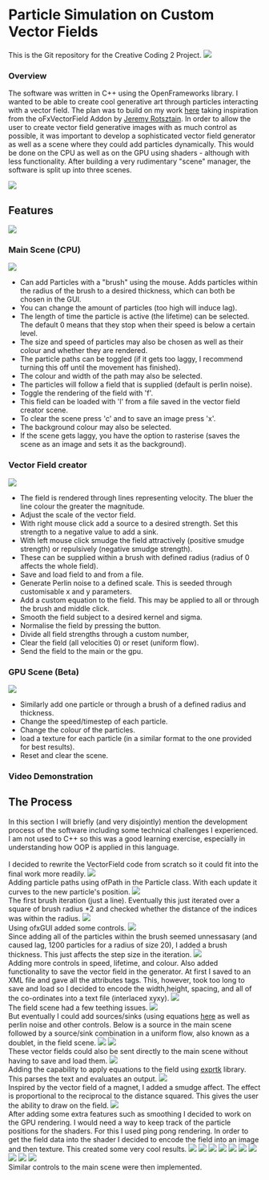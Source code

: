 # Particle Simulation on Custom Vector Fields
This is the Git repository for the Creative Coding 2 Project.
![](bin/data/img/spider.jpg)
### Overview
The software was written in C++ using the OpenFrameworks library. I wanted to be able to create cool generative art through particles interacting with a vector field. The plan was to build on my work [here](https://youtu.be/sq7wbopaGDY) taking inspiration from the oFxVectorField Addon by [Jeremy Rotsztain](https://github.com/mantissa/ofxVectorField). In order to allow the user to create vector field generative images with as much control as possible, it was important to develop a sophisticated vector field generator as well as a scene where they could add particles dynamically. This would be done on the CPU as well as on the GPU using shaders - although with less functionality. After building a very rudimentary "scene" manager, the software is split up into three scenes.

![](bin/data/img/nice3.jpg)
## Features
![](bin/data/img/nice2_.jpg)
### Main Scene (CPU)
![](bin/data/img/m2.jpg)
- Can add Particles with a "brush" using the mouse. Adds particles within the radius of the brush to a desired thickness, which can both be chosen in the GUI.
- You can change the amount of particles (too high will induce lag).
- The length of time the particle is active (the lifetime) can be selected. The default 0 means that they stop when their speed is below a certain level.
- The size and speed of particles may also be chosen as well as their colour and whether they are rendered.
- The particle paths can be toggled (if it gets too laggy, I recommend turning this off until the movement has finished).
- The colour and width of the path may also be selected.
- The particles will follow a field that is supplied (default is perlin noise).
- Toggle the rendering of the field with 'f'.
- This field can be loaded with 'l' from a file saved in the vector field creator scene.
- To clear the scene press 'c' and to save an image press 'x'.
- The background colour may also be selected.
- If the scene gets laggy, you have the option to rasterise (saves the scene as an image and sets it as the background).
### Vector Field creator
![](bin/data/img/field.png)
- The field is rendered through lines representing velocity. The bluer the line colour the greater the magnitude.
- Adjust the scale of the vector field.
- With right mouse click add a source to a desired strength. Set this strength to a negative value to add a sink.
- With left mouse click smudge the field attractively (positive smudge strength) or repulsively (negative smudge strength).
- These can be supplied within a brush with defined radius (radius of 0 affects the whole field).
- Save and load field to and from a file.
- Generate Perlin noise to a defined scale. This is seeded through customisable x and y parameters.
- Add a custom equation to the field. This may be applied to all or through the brush and middle click.
- Smooth the field subject to a desired kernel and sigma.
- Normalise the field by pressing the button.
- Divide all field strengths through a custom number,
- Clear the field (all velocities 0) or reset (uniform flow).
- Send the field to the main or the gpu.
### GPU Scene (Beta)
![](bin/data/img/gpu1.png)
- Similarly add one particle or through a brush of a defined radius and thickness.
- Change the speed/timestep of each particle.
- Change the colour of the particles.
- load a texture for each particle (in a similar format to the one provided for best results).
- Reset and clear the scene.

### Video Demonstration

## The Process
In this section I will briefly (and very disjointly) mention the development process of the software including some technical challenges I experienced. I am not used to C++ so this was a good learning exercise, especially in understanding how OOP is applied in this language.
\
\
I decided to rewrite the VectorField code from scratch so it could fit into the final work more readily.
![](bin/data/img/img1.png)
\
Adding particle paths using ofPath in the Particle class. With each update it curves to the new particle's position.
![](bin/data/img/img2.png)
\
The first brush iteration (just a line). Eventually this just iterated over a square of brush radius *2 and checked whether the distance of the indices was within the radius.
![](bin/data/img/wb3.png)
\
Using ofxGUI added some controls.
![](bin/data/img/c3.jpg)
\
Since adding all of the particles within the brush seemed unnessasary (and caused lag, 1200 particles for a radius of size 20), I added a brush thickness. This just affects the step size in the iteration.
![](bin/data/img/c_thickness.jpg)
\
Adding more controls in speed, lifetime, and colour. Also added functionality to save the vector field in the generator. At first I saved to an XML file and gave all the attributes tags. This, however, took too long to save and load so I decided to encode the width,height, spacing, and all of the co-ordinates into a text file (interlaced xyxy).
![](bin/data/img/nice5.jpg)
\
The field scene had a few teething issues.
![](bin/data/img/lol2.jpg)
\
But eventually I could add sources/sinks (using equations [here](https://web.mit.edu/16.unified/www/FALL/fluids/Lectures/f15.pdf) as well as perlin noise and other controls. Below is a source in the main scene followed by a source/sink combination in a uniform flow, also known as a doublet, in the field scene.
![](bin/data/img/source.jpg)
![](bin/data/img/sourcesinkcombo.jpg)
\
These vector fields could also be sent directly to the main scene without having to save and load them.
![](bin/data/img/coolcombined.jpg)
\
Adding the capability to apply equations to the field using [exprtk](https://github.com/ArashPartow/exprtk) library. This parses the text and evaluates an output.
![](bin/data/img/sin.jpg)
\
Inspired by the vector field of a magnet, I added a smudge affect. The effect is proportional to the reciprocal to the distance squared. This gives the user the ability to draw on the field.
![](bin/data/img/draw.jpg)
\
After adding some extra features such as smoothing I decided to work on the GPU rendering. I would need a way to keep track of the particle positions for the shaders. For this I used ping pong rendering. In order to get the field data into the shader I decided to encode the field into an image and then texture. This created some very cool results.
![](bin/data/1.png)
![](bin/data/camp.png)
![](bin/data/sink.png)
![](bin/data/trippy.png)
![](bin/data/notmalised.png)
![](bin/data/circles.png)
![](bin/data/ssource_with_dir.png)
![](bin/data/nice.png)
![](bin/data/smoothedperlin.png)
![](bin/data/normalised.png)
\
Similar controls to the main scene were then implemented.
